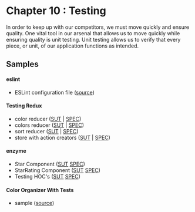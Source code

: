 Chapter 10 : Testing
==================
In order to keep up with our competitors, we must move quickly and ensure quality. One vital tool in our arsenal that 
allows us to move quickly while ensuring quality is unit testing. Unit testing allows us to verify that every piece, 
or unit, of our application functions as intended.

Samples
--------

#### eslint

* ESLint configuration file ([source](https://github.com/MoonHighway/learning-react/blob/master/chapter-10/color-organizer/.eslintrc.yml))

#### Testing Redux

* color reducer ([SUT](https://github.com/MoonHighway/learning-react/blob/master/chapter-10/color-organizer/src/store/reducers.js) 
| [SPEC](https://github.com/MoonHighway/learning-react/blob/master/chapter-10/color-organizer/test/store/reducers/color-spec.js))
* colors reducer ([SUT](https://github.com/MoonHighway/learning-react/blob/master/chapter-10/color-organizer/src/store/reducers.js)
| [SPEC](https://github.com/MoonHighway/learning-react/blob/master/chapter-10/color-organizer/test/store/reducers/colors-spec.js))
* sort reducer ([SUT](https://github.com/MoonHighway/learning-react/blob/master/chapter-10/color-organizer/src/store/reducers.js)
| [SPEC](https://github.com/MoonHighway/learning-react/blob/master/chapter-10/color-organizer/test/store/reducers/sort-spec.js))
* store with action creators ([SUT](https://github.com/MoonHighway/learning-react/blob/master/chapter-10/color-organizer/src/actions.js)
| [SPEC](https://github.com/MoonHighway/learning-react/blob/master/chapter-10/color-organizer/src/actions-spec.js))

#### enzyme

* Star Component ([SUT](https://github.com/MoonHighway/learning-react/blob/master/chapter-10/color-organizer/src/components/ui/Star.js) 
 [SPEC](https://github.com/MoonHighway/learning-react/blob/master/chapter-10/color-organizer/test/components/ui/Star-spec.js))
* StarRating Component ([SUT](https://github.com/MoonHighway/learning-react/blob/master/chapter-10/color-organizer/src/components/ui/StarRating.js) 
[SPEC](https://github.com/MoonHighway/learning-react/blob/master/chapter-10/color-organizer/test/components/ui/StarRating-spec.js))
* Testing HOC's ([SUT](https://github.com/MoonHighway/learning-react/blob/master/chapter-10/color-organizer/src/components/HOC/Expandable.js) 
[SPEC](https://github.com/MoonHighway/learning-react/blob/master/chapter-10/color-organizer/test/components/HOC/Expandable-spec.js))

#### Color Organizer With Tests

* sample ([source](https://github.com/MoonHighway/learning-react/blob/master/chapter-10/color-organizer/))
